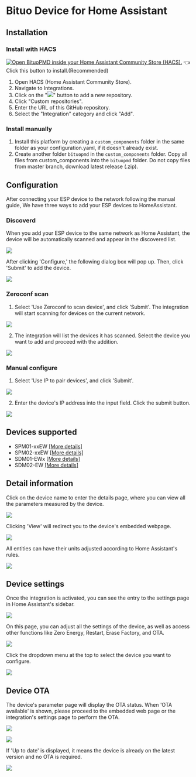 # Bituo Device for Home Assistant

## Installation

### Install with HACS 

[![Open BituoPMD inside your Home Assistant Community Store (HACS).](https://my.home-assistant.io/badges/hacs_repository.svg)](https://my.home-assistant.io/redirect/hacs_repository/?owner=Script0803&repository=bituopmd&category=integration) 👈Click this button to install.(Recommended)

1. Open HACS (Home Assistant Community Store).
2. Navigate to Integrations.
3. Click on the "![](/images/symbol-1.png)" button to add a new repository.
4. Click "Custom repositories".
5. Enter the URL of this GitHub repository.
6. Select the "Integration" category and click "Add".

### Install manually

1. Install this platform by creating a `custom_components` folder in the same folder as your configuration.yaml, if it doesn't already exist.
2. Create another folder `bituopmd` in the `custom_components` folder. Copy all files from custom_components into the `bituopmd` folder. Do not copy files from master branch, download latest release (.zip).

## Configuration

After connecting your ESP device to the network following the manual guide, We have three ways to add your ESP devices to HomeAssistant.

### Discoverd

When you add your ESP device to the same network as Home Assistant, the device will be automatically scanned and appear in the discovered list.

![](/images/discoverd.png)

After clicking 'Configure,' the following dialog box will pop up. Then, click 'Submit' to add the device.

![](/images/discoverd-config.png)

### Zeroconf scan

1. Select 'Use Zeroconf to scan device', and click 'Submit'. The integration will start scanning for devices on the current network.

![](/images/zeroconf-1.png)

2. The integration will list the devices it has scanned. Select the device you want to add and proceed with the addition.

![](/images/zeroconf-2.png)

### Manual configure

1. Select 'Use IP to pair devices', and click 'Submit'.

![](/images/manual-1.png)

2. Enter the device's IP address into the input field. Click the submit button.

![](/images/manual-2.png)

## Devices supported
- SPM01-xxEW [[More details]](https://shop.bituo-technik.com/products/esp32-wifi-energy-meter-spm01-1p-n-63a)
- SPM02-xxEW [[More details]](https://shop.bituo-technik.com/products/esp32-wifi-energy-meter-spm02-3p-n-63a-copy)
- SDM01-EWx  [[More details]](https://shop.bituo-technik.com/products/sdm01-ew0-energy-meter-3p-n-up-to-200a-esp32-wi-fi-ble)
- SDM02-EW   [[More details]](https://shop.bituo-technik.com/collections/all)

## Detail information

Click on the device name to enter the details page, where you can view all the parameters measured by the device.

![](/images/interface-1.png)

Clicking 'View' will redirect you to the device's embedded webpage.

![](/images/interface-2.jpg)

All entities can have their units adjusted according to Home Assistant's rules.

![](/images/interface-3.jpg)

## Device settings

Once the integration is activated, you can see the entry to the settings page in Home Assistant's sidebar.

![](/images/UI-1.jpg)

On this page, you can adjust all the settings of the device, as well as access other functions like Zero Energy, Restart, Erase Factory, and OTA.

![](/images/UI-2.jpg)

Click the dropdown menu at the top to select the device you want to configure.

![](/images/UI-3.png)

## Device OTA
The device's parameter page will display the OTA status. When 'OTA available' is shown, please proceed to the embedded web page or the integration's settings page to perform the OTA.

![](/images/OTA-2.jpg)

![](/images/OTA-3.jpg)

If 'Up to date' is displayed, it means the device is already on the latest version and no OTA is required.

![](/images/OTA-1.png)
